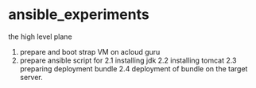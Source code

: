 # ansible_experiments

the high level plane

1. prepare and boot strap VM on acloud guru
2. prepare ansible script for
   2.1 installing jdk
   2.2 installing tomcat
   2.3 preparing deployment bundle
   2.4 deployment of bundle on the target server.

